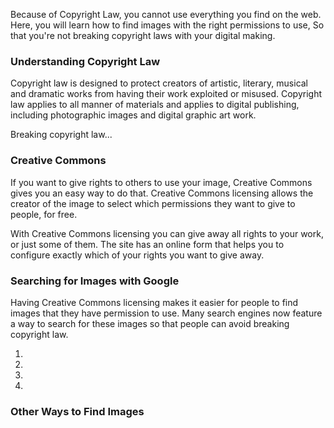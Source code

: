 Because of Copyright Law, you cannot use everything you find on the web. Here, you will learn how to find images with the right permissions to use, So that you're not breaking copyright laws with your digital making.

### Understanding Copyright Law

Copyright law is designed to protect creators of artistic, literary, musical and dramatic works from having their work exploited or misused. Copyright law applies to all manner of materials and applies to digital publishing, including photographic images and digital graphic art work.

Breaking copyright law...

### Creative Commons

If you want to give rights to others to use your image, Creative Commons gives you an easy way to do that. Creative Commons licensing allows the creator of the image to select which permissions they want to give to people, for free.

With Creative Commons licensing you can give away all rights to your work, or just some of them. The site has an online form that helps you to configure exactly which of your rights you want to give away.

### Searching for Images with Google

Having Creative Commons licensing makes it easier for people to find images that they have permission to use. Many search engines now feature a way to search for these images so that people can avoid breaking copyright law.

1)
2)
3)
4)

### Other Ways to Find Images
